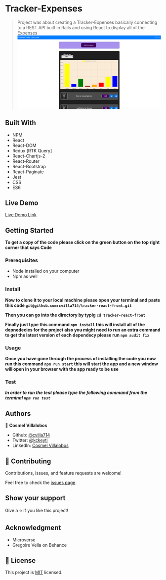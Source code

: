 # Tracker-Expenses

> Project was about creating a Tracker-Expenses
> basically connecting to a REST API built in Rails
> and using React to display all of the Expenses
> ![screenshot](./app_screenshot.png)

## Built With

- NPM
- React
- React-DOM
- Redux [RTK Query]
- React-Chartjs-2
- React-Router
- React-Bootstrap
- React-Paginate
- Jest
- CSS
- ES6

## Live Demo

[Live Demo Link](https://upbeat-montalcini-94dc0b.netlify.app)

## Getting Started

**To get a copy of the code please click on the green button on the top right corner that says Code**

### Prerequisites

- Node installed on your computer
- Npm as well

### Install

**Now to clone it to your local machine please open your terminal and paste this code `git@github.com:cvilla714/tracker-react-front.git`**

**Then you can go into the directory by typig `cd tracker-react-front`**

**Finally just type this command `npm install` this will install all of the depnedecies for the project also you might need to run an extra command to get the latest version of each dependecy please run `npm audit fix`**

### Usage

**Once you have gone through the process of installing the code you now run this command `npm run start` this will start the app and a new window will open in your browser with the app ready to be use**

### Test

**_In order to run the test please type the following command from the terminal `npm run test`_**

## Authors

👤 **Cosmel Villalobos**

- Github: [@cvilla714](https://github.com/cvilla714)
- Twitter: [@kckeyti](https://twitter.com/kckeyti)
- LinkedIn: [Cosmel Villalobos](https://www.linkedin.com/in/cosvilla/)

## 🤝 Contributing

Contributions, issues, and feature requests are welcome!

Feel free to check the [issues page](https://github.com/cvilla714/tracker-react-front/issues).

## Show your support

Give a ⭐️ if you like this project!

## Acknowledgment

- Microverse
- Gregoire Vella on Behance

## 📝 License

This project is [MIT](https://github.com/cvilla714/tracker-react-front/blob/master/LICENSE) licensed.
